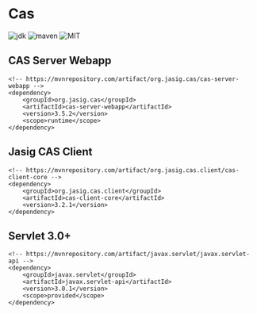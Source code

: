 # Cas

![jdk](https://img.shields.io/badge/JAVA-1.7+-brightgreen.svg)    ![maven](https://img.shields.io/badge/maven-3.0+-brightgreen.svg)
![MIT](https://img.shields.io/bower/l/log)


## CAS Server Webapp
```
<!-- https://mvnrepository.com/artifact/org.jasig.cas/cas-server-webapp -->
<dependency>
    <groupId>org.jasig.cas</groupId>
    <artifactId>cas-server-webapp</artifactId>
    <version>3.5.2</version>
    <scope>runtime</scope>
</dependency>

```

## Jasig CAS Client
```
<!-- https://mvnrepository.com/artifact/org.jasig.cas.client/cas-client-core -->
<dependency>
    <groupId>org.jasig.cas.client</groupId>
    <artifactId>cas-client-core</artifactId>
    <version>3.2.1</version>
</dependency>
```

## Servlet 3.0+
```
<!-- https://mvnrepository.com/artifact/javax.servlet/javax.servlet-api -->
<dependency>
    <groupId>javax.servlet</groupId>
    <artifactId>javax.servlet-api</artifactId>
    <version>3.0.1</version>
    <scope>provided</scope>
</dependency>
```